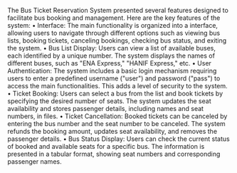 The Bus Ticket Reservation System presented several features designed to 
facilitate bus booking and management. Here are the key features of the system:
• Interface: The main functionality is organized into a interface, allowing 
users to navigate through different options such as viewing bus lists, 
booking tickets, canceling bookings, checking bus status, and exiting the 
system.
• Bus List Display: Users can view a list of available buses, each identified by 
a unique number. The system displays the names of different buses, such as 
"ENA Express," "HANIF Express," etc.
• User Authentication: The system includes a basic login mechanism requiring 
users to enter a predefined username ("user") and password ("pass") to 
access the main functionalities. This adds a level of security to the system.
• Ticket Booking: Users can select a bus from the list and book tickets by 
specifying the desired number of seats. The system updates the seat 
availability and stores passenger details, including names and seat numbers, 
in files.
• Ticket Cancellation: Booked tickets can be canceled by entering the bus 
number and the seat number to be canceled. The system refunds the booking 
amount, updates seat availability, and removes the passenger details.
• Bus Status Display: Users can check the current status of booked and 
available seats for a specific bus. The information is presented in a tabular 
format, showing seat numbers and corresponding passenger names.
